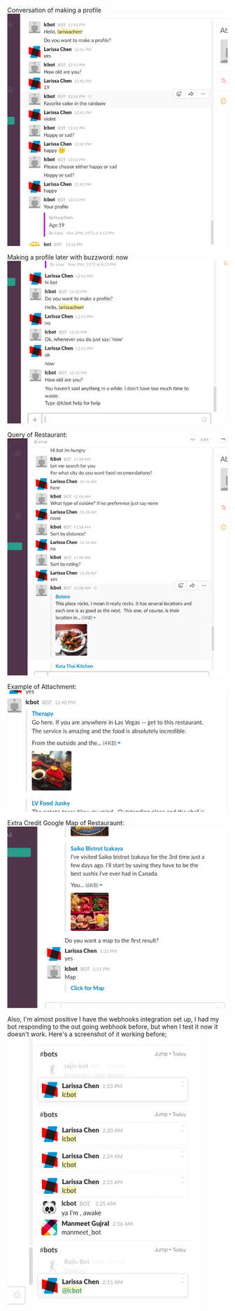 Conversation of making a profile 
![Alt text](screenshots/yesProfile.png)






Making a profile later with buzzword: now
![Alt text](screenshots/noProfile.png)







Query of Restaurant: 
![Alt text](screenshots/restaurantQuery.png)





 
Example of Attachment: 
![Alt text](screenshots/attachment.png)





Extra Credit Google Map of Restauraunt: 
![Alt text](screenshots/askForMap.png)






Also, I'm almost positive I have the webhooks integration set up, I had my bot responding to the out going webhook 
before, but when I test it now it doesn't work. Here's a screenshot of it working before; 
![Alt text](screenshots/outgoingWebhook.png)
